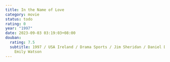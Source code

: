 ```yaml
---
title: In the Name of Love
category: movie
status: todo
rating: 0
year: "1997"
date: 2023-09-03 03:19:03+08:00
douban:
  rating: 7.5
  subtitle: 1997 / USA Ireland / Drama Sports / Jim Sheridan / Daniel Day-Lewis
    Emily Watson
---
```



